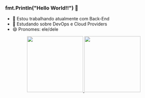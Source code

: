### fmt.Println("Hello World!!") 👋

- 🔭 Estou trabalhando atualmente com Back-End
- 🌱 Estudando sobre DevOps e Cloud Providers
- 😄 Pronomes: ele/dele

<div align="center">
  <a href="https://github.com/amaralfelipe1522">
  <img height="180em" src="https://github-readme-stats.vercel.app/api?username=amaralfelipe1522&show_icons=true&theme=dracula&include_all_commits=true&count_private=true"/>
  <img height="180em" src="https://github-readme-stats.vercel.app/api/top-langs/?username=amaralfelipe1522&layout=compact&langs_count=7&theme=dracula"/>
</div>
